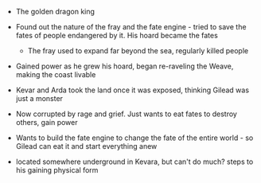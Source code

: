 
- The golden dragon king
- Found out the nature of the fray and the fate engine - tried to save the fates of people endangered by it. His hoard became the fates
	- The fray used to expand far beyond the sea, regularly killed people
- Gained power as he grew his hoard, began re-raveling the Weave, making the coast livable
- Kevar and Arda took the land once it was exposed, thinking Gilead was just a monster
- Now corrupted by rage and grief. Just wants to eat fates to destroy others, gain power
- Wants to build the fate engine to change the fate of the entire world - so Gilead can eat it and start everything anew

- located somewhere underground in Kevara, but can't do much? steps to his gaining physical form
